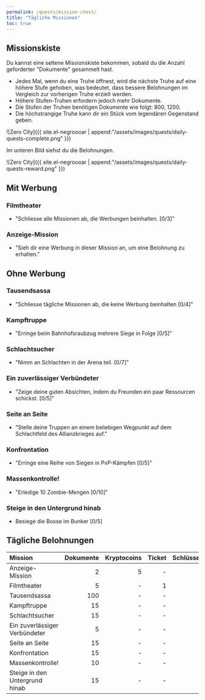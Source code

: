 ```yaml
---
permalink: /quests/mission-chest/
title: "Tägliche Missionen"
toc: true
---
```


## Missionskiste

Du kannst eine seltene Missionskiste bekommen, sobald du die Anzahl geforderter "Dokumente" gesammelt hast.

- Jedes Mal, wenn du eine Truhe öffnest, wird die nächste Truhe auf eine höhere Stufe gehoben, was bedeutet, dass bessere Belohnungen im Vergleich zur vorherigen Truhe erzielt werden.
- Höhere Stufen-Truhen erfordern jedoch mehr Dokumente.
- Die Stufen der Truhen benötigen Dokumente wie folgt: 800, 1200.
- Die höchstrangige Truhe kann dir ein Stück vom legendären Gegenstand geben.

![Zero City]({{ site.el-negroooar | append:"/assets/images/quests/daily-quests-complete.png" }})

Im unteren Bild siehst du die Belohnungen.

![Zero City]({{ site.el-negroooar | append:"/assets/images/quests/daily-quests-reward.png" }})



## Mit Werbung

### Filmtheater

* "Schliesse alle Missionen ab, die Werbungen beinhalten. [0/3]"

### Anzeige-Mission

* "Sieh dir eine Werbung in dieser Mission an, um eine Belohnung zu erhalten."


## Ohne Werbung

### Tausendsassa

* "Schliesse tägliche Missionen ab, die keine Werbung beinhalten [0/4]"  

### Kampftruppe

* "Erringe beim Bahnhofsraubzug mehrere Siege in Folge [0/5]"

### Schlachtsucher

* "Nimm an Schlachten in der Arena teil. [0/7]"

### Ein zuverlässiger Verbündeter

* "Zeige deine guten Absichten, indem du Freunden ein paar Ressourcen schickst. [0/5]"

### Seite an Seite 

* "Stelle deine Truppen an einem beliebigen Wegpunkt auf dem Schlachtfeld des Allianzkrieges auf."

### Konfrontation

* "Erringe eine Reihe von Siegen in PvP-Kämpfen [0/5]"

### Massenkontrolle!

* "Erledige 10 Zombie-Mengen [0/10]"

### Steige in den Untergrund hinab

* Besiege die Bosse im Bunker [0/5]


## Tägliche Belohnungen 

| Mission   					 | Dokumente | Kryptocoins | Ticket | Schlüsselkarte |
|:------------------------------ | ---------:| -----------:| ------:| --------------:|
| Anzeige-Mission     			 |         2 |           5 |      - |              - |
| Filmtheater          			 |         5 |           - |      1 |              - |
| Tausendsassa          		 |       100 |           - |      - |              - |
| Kampftruppe      				 |        15 |        	 - |      - |              - |
| Schlachtsucher     			 |        15 |        	 - |      - |              - |
| Ein zuverlässiger Verbündeter  |         5 |           - |      - |              - |
| Seite an Seite                 |        15 |           - |      - |              - |
| Konfrontation                  |        15 |           - |      - |              - |
| Massenkontrolle!               |        10 |        	 - |      - |              - |
| Steige in den Untergrund hinab |        15 |        	 - |      - |              1 |
